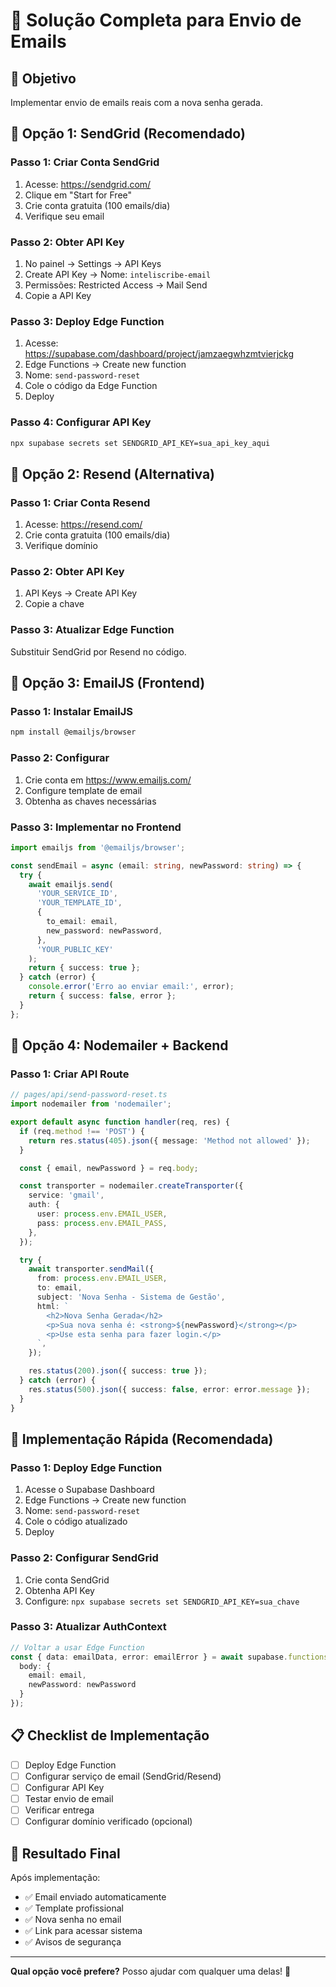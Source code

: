 # 📧 Solução Completa para Envio de Emails

## 🎯 Objetivo
Implementar envio de emails reais com a nova senha gerada.

## 🚀 Opção 1: SendGrid (Recomendado)

### Passo 1: Criar Conta SendGrid
1. Acesse: https://sendgrid.com/
2. Clique em "Start for Free"
3. Crie conta gratuita (100 emails/dia)
4. Verifique seu email

### Passo 2: Obter API Key
1. No painel → Settings → API Keys
2. Create API Key → Nome: `inteliscribe-email`
3. Permissões: Restricted Access → Mail Send
4. Copie a API Key

### Passo 3: Deploy Edge Function
1. Acesse: https://supabase.com/dashboard/project/jamzaegwhzmtvierjckg
2. Edge Functions → Create new function
3. Nome: `send-password-reset`
4. Cole o código da Edge Function
5. Deploy

### Passo 4: Configurar API Key
```bash
npx supabase secrets set SENDGRID_API_KEY=sua_api_key_aqui
```

## 🔧 Opção 2: Resend (Alternativa)

### Passo 1: Criar Conta Resend
1. Acesse: https://resend.com/
2. Crie conta gratuita (100 emails/dia)
3. Verifique domínio

### Passo 2: Obter API Key
1. API Keys → Create API Key
2. Copie a chave

### Passo 3: Atualizar Edge Function
Substituir SendGrid por Resend no código.

## 📧 Opção 3: EmailJS (Frontend)

### Passo 1: Instalar EmailJS
```bash
npm install @emailjs/browser
```

### Passo 2: Configurar
1. Crie conta em https://www.emailjs.com/
2. Configure template de email
3. Obtenha as chaves necessárias

### Passo 3: Implementar no Frontend
```typescript
import emailjs from '@emailjs/browser';

const sendEmail = async (email: string, newPassword: string) => {
  try {
    await emailjs.send(
      'YOUR_SERVICE_ID',
      'YOUR_TEMPLATE_ID',
      {
        to_email: email,
        new_password: newPassword,
      },
      'YOUR_PUBLIC_KEY'
    );
    return { success: true };
  } catch (error) {
    console.error('Erro ao enviar email:', error);
    return { success: false, error };
  }
};
```

## 🎯 Opção 4: Nodemailer + Backend

### Passo 1: Criar API Route
```typescript
// pages/api/send-password-reset.ts
import nodemailer from 'nodemailer';

export default async function handler(req, res) {
  if (req.method !== 'POST') {
    return res.status(405).json({ message: 'Method not allowed' });
  }

  const { email, newPassword } = req.body;

  const transporter = nodemailer.createTransporter({
    service: 'gmail',
    auth: {
      user: process.env.EMAIL_USER,
      pass: process.env.EMAIL_PASS,
    },
  });

  try {
    await transporter.sendMail({
      from: process.env.EMAIL_USER,
      to: email,
      subject: 'Nova Senha - Sistema de Gestão',
      html: `
        <h2>Nova Senha Gerada</h2>
        <p>Sua nova senha é: <strong>${newPassword}</strong></p>
        <p>Use esta senha para fazer login.</p>
      `,
    });

    res.status(200).json({ success: true });
  } catch (error) {
    res.status(500).json({ success: false, error: error.message });
  }
}
```

## 🚀 Implementação Rápida (Recomendada)

### Passo 1: Deploy Edge Function
1. Acesse o Supabase Dashboard
2. Edge Functions → Create new function
3. Nome: `send-password-reset`
4. Cole o código atualizado
5. Deploy

### Passo 2: Configurar SendGrid
1. Crie conta SendGrid
2. Obtenha API Key
3. Configure: `npx supabase secrets set SENDGRID_API_KEY=sua_chave`

### Passo 3: Atualizar AuthContext
```typescript
// Voltar a usar Edge Function
const { data: emailData, error: emailError } = await supabase.functions.invoke('send-password-reset', {
  body: {
    email: email,
    newPassword: newPassword
  }
});
```

## 📋 Checklist de Implementação

- [ ] Deploy Edge Function
- [ ] Configurar serviço de email (SendGrid/Resend)
- [ ] Configurar API Key
- [ ] Testar envio de email
- [ ] Verificar entrega
- [ ] Configurar domínio verificado (opcional)

## 🎯 Resultado Final

Após implementação:
- ✅ Email enviado automaticamente
- ✅ Template profissional
- ✅ Nova senha no email
- ✅ Link para acessar sistema
- ✅ Avisos de segurança

---

**Qual opção você prefere?** Posso ajudar com qualquer uma delas! 🚀
